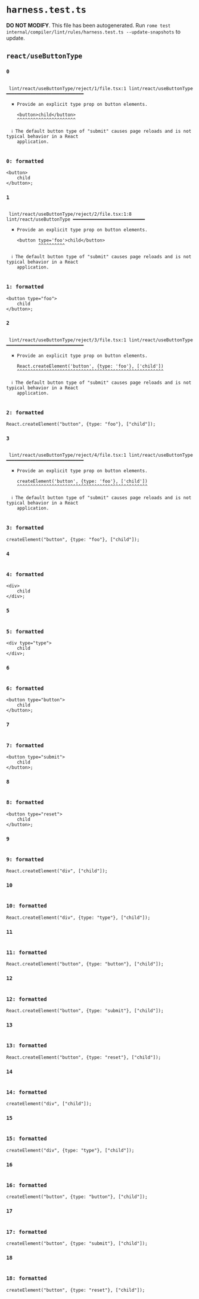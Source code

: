 # `harness.test.ts`

**DO NOT MODIFY**. This file has been autogenerated. Run `rome test internal/compiler/lint/rules/harness.test.ts --update-snapshots` to update.

## `react/useButtonType`

### `0`

```

 lint/react/useButtonType/reject/1/file.tsx:1 lint/react/useButtonType ━━━━━━━━━━━━━━━━━━━━━━━━━━━━━

  ✖ Provide an explicit type prop on button elements.

    <button>child</button>
    ^^^^^^^^^^^^^^^^^^^^^^

  ℹ The default button type of "submit" causes page reloads and is not typical behavior in a React
    application.


```

### `0: formatted`

```tsx
<button>
	child
</button>;

```

### `1`

```

 lint/react/useButtonType/reject/2/file.tsx:1:8 lint/react/useButtonType ━━━━━━━━━━━━━━━━━━━━━━━━━━━

  ✖ Provide an explicit type prop on button elements.

    <button type='foo'>child</button>
            ^^^^^^^^^^

  ℹ The default button type of "submit" causes page reloads and is not typical behavior in a React
    application.


```

### `1: formatted`

```tsx
<button type="foo">
	child
</button>;

```

### `2`

```

 lint/react/useButtonType/reject/3/file.tsx:1 lint/react/useButtonType ━━━━━━━━━━━━━━━━━━━━━━━━━━━━━

  ✖ Provide an explicit type prop on button elements.

    React.createElement('button', {type: 'foo'}, ['child'])
    ^^^^^^^^^^^^^^^^^^^^^^^^^^^^^^^^^^^^^^^^^^^^^^^^^^^^^^^

  ℹ The default button type of "submit" causes page reloads and is not typical behavior in a React
    application.


```

### `2: formatted`

```tsx
React.createElement("button", {type: "foo"}, ["child"]);

```

### `3`

```

 lint/react/useButtonType/reject/4/file.tsx:1 lint/react/useButtonType ━━━━━━━━━━━━━━━━━━━━━━━━━━━━━

  ✖ Provide an explicit type prop on button elements.

    createElement('button', {type: 'foo'}, ['child'])
    ^^^^^^^^^^^^^^^^^^^^^^^^^^^^^^^^^^^^^^^^^^^^^^^^^

  ℹ The default button type of "submit" causes page reloads and is not typical behavior in a React
    application.


```

### `3: formatted`

```tsx
createElement("button", {type: "foo"}, ["child"]);

```

### `4`

```

```

### `4: formatted`

```tsx
<div>
	child
</div>;

```

### `5`

```

```

### `5: formatted`

```tsx
<div type="type">
	child
</div>;

```

### `6`

```

```

### `6: formatted`

```tsx
<button type="button">
	child
</button>;

```

### `7`

```

```

### `7: formatted`

```tsx
<button type="submit">
	child
</button>;

```

### `8`

```

```

### `8: formatted`

```tsx
<button type="reset">
	child
</button>;

```

### `9`

```

```

### `9: formatted`

```tsx
React.createElement("div", ["child"]);

```

### `10`

```

```

### `10: formatted`

```tsx
React.createElement("div", {type: "type"}, ["child"]);

```

### `11`

```

```

### `11: formatted`

```tsx
React.createElement("button", {type: "button"}, ["child"]);

```

### `12`

```

```

### `12: formatted`

```tsx
React.createElement("button", {type: "submit"}, ["child"]);

```

### `13`

```

```

### `13: formatted`

```tsx
React.createElement("button", {type: "reset"}, ["child"]);

```

### `14`

```

```

### `14: formatted`

```tsx
createElement("div", ["child"]);

```

### `15`

```

```

### `15: formatted`

```tsx
createElement("div", {type: "type"}, ["child"]);

```

### `16`

```

```

### `16: formatted`

```tsx
createElement("button", {type: "button"}, ["child"]);

```

### `17`

```

```

### `17: formatted`

```tsx
createElement("button", {type: "submit"}, ["child"]);

```

### `18`

```

```

### `18: formatted`

```tsx
createElement("button", {type: "reset"}, ["child"]);

```
